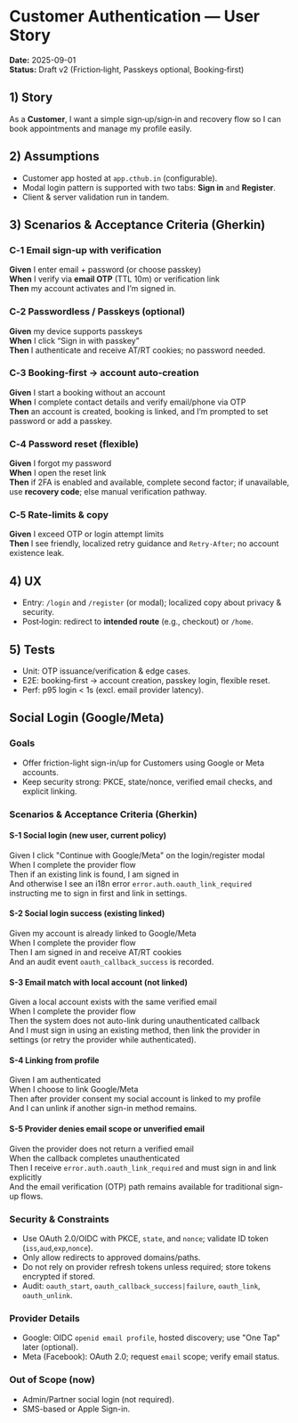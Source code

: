 # Customer Authentication — User Story
**Date:** 2025-09-01  
**Status:** Draft v2 (Friction‑light, Passkeys optional, Booking‑first)

## 1) Story
As a **Customer**, I want a simple sign‑up/sign‑in and recovery flow so I can book appointments and manage my profile easily.

## 2) Assumptions
- Customer app hosted at `app.cthub.in` (configurable).  
- Modal login pattern is supported with two tabs: **Sign in** and **Register**.  
- Client & server validation run in tandem.

## 3) Scenarios & Acceptance Criteria (Gherkin)
### C‑1 Email sign‑up with verification
**Given** I enter email + password (or choose passkey)  
**When** I verify via **email OTP** (TTL 10m) or verification link  
**Then** my account activates and I’m signed in.

### C‑2 Passwordless / Passkeys (optional)
**Given** my device supports passkeys  
**When** I click “Sign in with passkey”  
**Then** I authenticate and receive AT/RT cookies; no password needed.

### C‑3 Booking‑first → account auto‑creation
**Given** I start a booking without an account  
**When** I complete contact details and verify email/phone via OTP  
**Then** an account is created, booking is linked, and I’m prompted to set password or add a passkey.

### C‑4 Password reset (flexible)
**Given** I forgot my password  
**When** I open the reset link  
**Then** if 2FA is enabled and available, complete second factor; if unavailable, use **recovery code**; else manual verification pathway.

### C‑5 Rate‑limits & copy
**Given** I exceed OTP or login attempt limits  
**Then** I see friendly, localized retry guidance and `Retry‑After`; no account existence leak.

## 4) UX
- Entry: `/login` and `/register` (or modal); localized copy about privacy & security.  
- Post‑login: redirect to **intended route** (e.g., checkout) or `/home`.

## 5) Tests
- Unit: OTP issuance/verification & edge cases.  
- E2E: booking‑first → account creation, passkey login, flexible reset.  
- Perf: p95 login < 1s (excl. email provider latency).

## Social Login (Google/Meta)

### Goals
- Offer friction-light sign-in/up for Customers using Google or Meta accounts.
- Keep security strong: PKCE, state/nonce, verified email checks, and explicit linking.

### Scenarios & Acceptance Criteria (Gherkin)
#### S-1 Social login (new user, current policy)
Given I click "Continue with Google/Meta" on the login/register modal  
When I complete the provider flow  
Then if an existing link is found, I am signed in  
And otherwise I see an i18n error `error.auth.oauth_link_required` instructing me to sign in first and link in settings.

#### S-2 Social login success (existing linked)
Given my account is already linked to Google/Meta  
When I complete the provider flow  
Then I am signed in and receive AT/RT cookies  
And an audit event `oauth_callback_success` is recorded.

#### S-3 Email match with local account (not linked)
Given a local account exists with the same verified email  
When I complete the provider flow  
Then the system does not auto-link during unauthenticated callback  
And I must sign in using an existing method, then link the provider in settings (or retry the provider while authenticated).

#### S-4 Linking from profile
Given I am authenticated  
When I choose to link Google/Meta  
Then after provider consent my social account is linked to my profile  
And I can unlink if another sign-in method remains.

#### S-5 Provider denies email scope or unverified email
Given the provider does not return a verified email  
When the callback completes unauthenticated  
Then I receive `error.auth.oauth_link_required` and must sign in and link explicitly  
And the email verification (OTP) path remains available for traditional sign-up flows.

### Security & Constraints
- Use OAuth 2.0/OIDC with PKCE, `state`, and `nonce`; validate ID token (`iss`,`aud`,`exp`,`nonce`).
- Only allow redirects to approved domains/paths.
- Do not rely on provider refresh tokens unless required; store tokens encrypted if stored.
- Audit: `oauth_start`, `oauth_callback_success|failure`, `oauth_link`, `oauth_unlink`.

### Provider Details
- Google: OIDC `openid email profile`, hosted discovery; use "One Tap" later (optional).
- Meta (Facebook): OAuth 2.0; request `email` scope; verify email status.

### Out of Scope (now)
- Admin/Partner social login (not required).  
- SMS-based or Apple Sign-in.

